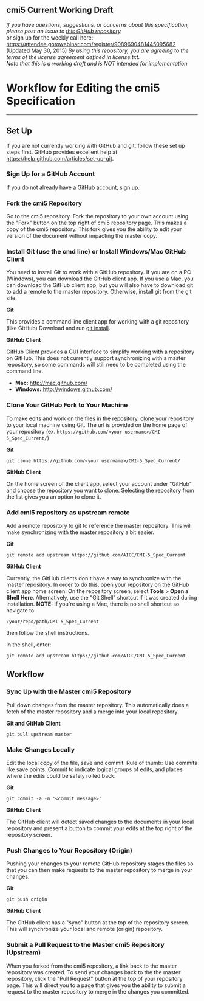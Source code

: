 cmi5 Current Working Draft
---

*If you have questions, suggestions, or concerns about this specification, please post an issue to [this GitHub repository](https://github.com/AICC/CMI-5_Spec_Current).*<br> or sign up for the weekly call here:  https://attendee.gotowebinar.com/register/9089690481445095682 (Updated May 30, 2015)
*By using this repository, you are agreeing to the terms of the license agreement defined in license.txt.*<br>
*Note that this is a working draft and is NOT intended for implementation.*<br>


# Workflow for Editing the cmi5 Specification
----

## Set Up
If you are not currently working with GitHub and git, follow these set up steps
first. GitHub provides excellent help at <https://help.github.com/articles/set-up-git>.

### Sign Up for a GitHub Account
If you do not already have a GitHub account, [sign up](https://github.com/signup/free).


### Fork the cmi5 Repository
Go to the cmi5 repository. Fork the repository to your own account using
the "Fork" button on the top right of cmi5 repository page. This makes a
copy of the cmi5 repository. This fork gives you the ability to edit your
version of the document without impacting the master copy.


### Install Git (use the cmd line) or Install Windows/Mac GitHub Client
You need to install Git to work with a GitHub repository. If you are on a PC (Windows),
you can download the GitHub client app. If you use a Mac, you can download the GitHub
client app, but you will also have to download git to add a remote to the master repository.
Otherwise, install git from the git site.

__Git__

This provides a command line client app for working with a git repository (like GitHub)
Download and run [git install](http://git-scm.com/downloads).

__GitHub Client__

GitHub Client provides a GUI interface to simplify working with a repository on GitHub.
This does not currently support synchronizing with a master repository, so some commands
will still need to be completed using the command line.

+ __Mac:__ <http://mac.github.com/>
+ __Windows:__ <http://windows.github.com/>


### Clone Your GitHub Fork to Your Machine
To make edits and work on the files in the repository, clone your repository to your local
machine using Git. The url is provided on the home page of your repository
(ex. ```https://github.com/<your username>/CMI-5_Spec_Current/```)

__Git__
```git
git clone https://github.com/<your username>/CMI-5_Spec_Current/
```

__GitHub Client__

On the home screen of the client app, select your account under "GitHub" and choose the
repository you want to clone. Selecting the repository from the list gives you an option
to clone it.

### Add cmi5 repository as upstream remote
Add a remote repository to git to reference the master repository. This will make
synchronizing with the master repository a bit easier.

__Git__

```git
git remote add upstream https://github.com/AICC/CMI-5_Spec_Current
```

__GitHub Client__

Currently, the GitHub clients don't have a way to synchronize with the master repository.
In order to do this, open your repository on the GitHub client app home screen. On the
repository screen, select <b>Tools > Open a Shell Here</b>. Alternatively, use the
"Git Shell" shortcut if it was created during installation. **NOTE:** If you're using a
Mac, there is no shell shortcut so navigate to:
```shell
/your/repo/path/CMI-5_Spec_Current
```
then follow the shell instructions.

In the shell, enter:
```git
git remote add upstream https://github.com/AICC/CMI-5_Spec_Current
```


## Workflow

### Sync Up with the Master cmi5 Repository
Pull down changes from the master repository. This automatically does a fetch of the
master repository and a merge into your local repository.

__Git and GitHub Client__
```git
git pull upstream master
```

### Make Changes Locally
Edit the local copy of the file, save and commit. Rule of thumb: Use commits like save
points. Commit to indicate logical groups of edits, and places where the edits could be
safely rolled back.

__Git__
```git
git commit -a -m '<commit message>'
```

__GitHub Client__

The GitHub client will detect saved changes to the documents in your local repository and
present a button to commit your edits at the top right of the repository screen.

### Push Changes to Your Repository (Origin)
Pushing your changes to your remote GitHub repository stages the files so that you can
then make requests to the master repository to merge in your changes.

__Git__
```git
git push origin
```

__GitHub Client__

The GitHub client has a "sync" button at the top of the repository screen. This will
synchronize your local and remote (origin) repository.

### Submit a Pull Request to the Master cmi5 Repository (Upstream)
When you forked from the cmi5 repository, a link back to the master repository was
created. To send your changes back to the the master repository, click the "Pull Request"
button at the top of your repository page. This will direct you to a page that gives you
the ability to submit a request to the master repository to merge in the changes you
committed.
